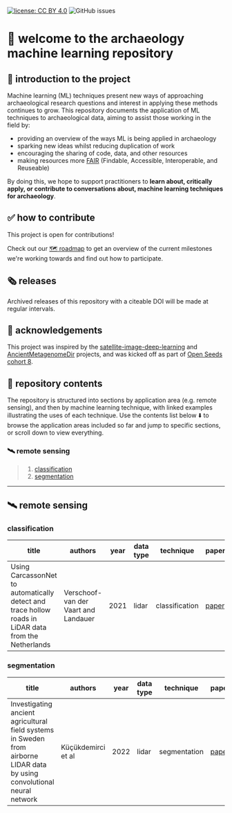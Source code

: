 [![license: CC BY 4.0](https://img.shields.io/badge/license-CC_BY_4.0-lightgrey.svg)](https://creativecommons.org/licenses/by/4.0/)
![GitHub issues](https://img.shields.io/github/issues/lakillo/archaeology-machine-learning)
<!-- [![visits](https://hits.sh/github.com/lakillo/archaeology-machine-learning.svg?label=visits&color=11cc9a)](https://hits.sh/github.com/lakillo/archaeology-machine-learning/) -->

# 👋 welcome to the archaeology machine learning repository

## 📖 introduction to the project
Machine learning (ML) techniques present new ways of approaching archaeological research questions and interest in applying these methods continues to grow. 
This repository documents the application of ML techniques to archaeological data, aiming to assist those working in the field by:

* providing an overview of the ways ML is being applied in archaeology
* sparking new ideas whilst reducing duplication of work
* encouraging the sharing of code, data, and other resources
* making resources more [FAIR](https://www.nature.com/articles/sdata201618) (Findable, Accessible, Interoperable, and Reuseable)

By doing this, we hope to support practitioners to **learn about, critically apply, or contribute to conversations about, machine learning techniques for archaeology**.

## ✅ how to contribute
This project is open for contributions! 

Check out our [🗺️ roadmap](https://github.com/lakillo/archaeology-machine-learning/issues/3) to get an overview of the current milestones we're working towards and find out how to participate.

## 🗞️ releases
Archived releases of this repository with a citeable DOI will be made at regular intervals.

## 🙏 acknowledgements
This project was inspired by the [satellite-image-deep-learning](https://github.com/satellite-image-deep-learning/) and [AncientMetagenomeDir](https://github.com/SPAAM-community/AncientMetagenomeDir) projects, and was kicked off as part of [Open Seeds cohort 8](https://openlifesci.org/openseeds/ols-8/).

## 📁 repository contents
The repository is structured into sections by application area (e.g. remote sensing), and then by machine learning technique, with linked examples illustrating the uses of each technique. Use the contents list below ⬇️ to browse the application areas included so far and jump to specific sections, or scroll down to view everything.

### 🛰️ remote sensing
> 1. [classification](https://github.com/lakillo/archaeology-machine-learning/tree/main#classification)
> 2. [segmentation](https://github.com/lakillo/archaeology-machine-learning/tree/main#segmentation)
<!-- > 3. [technique](link) -->

---

## 🛰️ remote sensing
### classification
|title | authors | year | data type | technique | paper | code | data |
| ---- | ---- | ---- | ---- | ---- | ---- | ---- | ---- |
|<!-- -->Using CarcassonNet to automatically detect and trace hollow roads in LiDAR data from the Netherlands | Verschoof-van der Vaart and Landauer | 2021 | lidar | classification | [paper](https://doi.org/10.1016/j.culher.2020.10.009) | code:tbc | data:tbc<!-- -->|

### segmentation
| title | authors | year | data type | technique | paper | code | data |
| ---- | ---- | ---- | ---- | ---- | ---- | ---- | ---- |
|<!-- -->Investigating ancient agricultural field systems in Sweden from airborne LIDAR data by using convolutional neural network | Küçükdemirci et al | 2022 | lidar | segmentation | [paper](https://onlinelibrary.wiley.com/doi/full/10.1002/arp.1886) | code:tbc | data:tbc<!-- -->|

